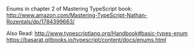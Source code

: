 Enums in chapter 2 of Mastering TypeScript book:
http://www.amazon.com/Mastering-TypeScript-Nathan-Rozentals/dp/1784399663/

Also Read:
http://www.typescriptlang.org/Handbook#basic-types-enum
https://basarat.gitbooks.io/typescript/content/docs/enums.html
